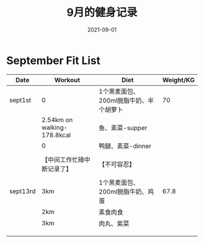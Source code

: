 ﻿---
layout: post
title: 9月的健身记录
date: 2021-09-01
tags: 健身

---


# September Fit List

| Date     | Workout                     | Diet                                   | Weight/KG |
| -------- | --------------------------- | -------------------------------------- | --------- |
| sept1st  | 0                           | 1个黑麦面包、200ml脱脂牛奶、半个胡萝卜 | 70        |
|          | 2.54km on walking-178.8kcal | 鱼、素菜-supper                        |           |
|          | 0                           | 鸭腿、素菜-dinner                      |           |
|          |                             |                                        |           |
|          | 【中间工作忙碌中断记录了】  | 【不可容忍】                           |           |
|          |                             |                                        |           |
| sept13rd | 3km                         | 1个黑麦面包、200ml脱脂牛奶、鸡蛋       | 67.8      |
|          | 2km                         | 素食肉食                               |           |
|          | 3km                         | 肉丸、紫菜                             |           |
|          |                             |                                        |           |
|          |                             |                                        |           |
|          |                             |                                        |           |

